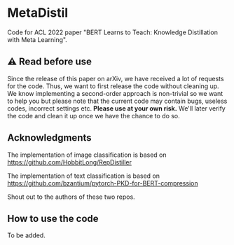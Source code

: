 # MetaDistil
Code for ACL 2022 paper "BERT Learns to Teach: Knowledge Distillation with Meta Learning".

## ⚠️ Read before use
Since the release of this paper on arXiv, we have received a lot of requests for the code. Thus, we want to first release the code without cleaning up. We know implementing a second-order approach is non-trivial so we want to help you but please note that the current code may contain bugs, useless codes, incorrect settings etc. **Please use at your own risk.** We'll later verify the code and clean it up once we have the chance to do so.

## Acknowledgments
The implementation of image classification is based on https://github.com/HobbitLong/RepDistiller

The implementation of text classification is based on https://github.com/bzantium/pytorch-PKD-for-BERT-compression

Shout out to the authors of these two repos.

## How to use the code
To be added.
